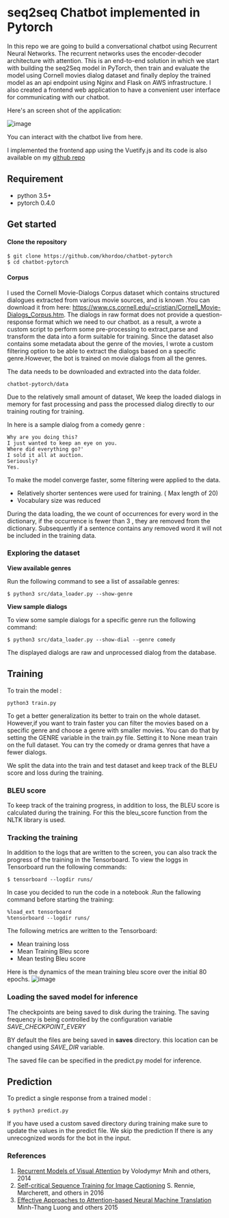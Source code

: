 # seq2seq Chatbot implemented in Pytorch
In this repo we are going to build a conversational chatbot using Recurrent Neural Networks. The recurrent networks uses the encoder-decoder architecture with attention.
This is an end-to-end solution in which we start with building the seq2Seq model in PyTorch, then train and evaluate the model using Cornell movies dialog dataset and finally deploy the trained model as an api endpoint using Nginx and Flask on AWS infrastructure. 
I also created a frontend web application to have a convenient user interface for communicating with our chatbot.

Here's an screen shot of the application:

![image](https://user-images.githubusercontent.com/32692718/80289273-d9aa8b00-86fa-11ea-80c4-68c806369edd.png)

 
You can interact with the chatbot live from here.

I implemented the frontend app using the Vuetify.js and its code is also available on my [github repo](https://github.com/khordoo/chatbot-frontend)

## Requirement
* python 3.5+
* pytorch 0.4.0


## Get started
#### Clone the repository
```
$ git clone https://github.com/khordoo/chatbot-pytorch
$ cd chatbot-pytorch
```
#### Corpus
I used the Cornell Movie-Dialogs Corpus dataset which contains structured dialogues extracted from various movie sources, and is known
.You can download it from here: https://www.cs.cornell.edu/~cristian/Cornell_Movie-Dialogs_Corpus.htm.
The dialogs in raw format does not provide a question-response format which we need to our chatbot. as a result,
 a wrote a custom script to perform some pre-processing to extract,parse and transform the data into a form suitable for training.
 Since the dataset also contains some metadata about the genre of the movies, I wrote a custom filtering option to be able to 
 extract the dialogs based on a specific genre.However, the bot is trained on movie dialogs from all the genres.
 
The data needs to be downloaded and extracted into the data folder.
```
chatbot-pytorch/data
```

Due to the relatively small amount of dataset, 
We keep the loaded dialogs in memory for fast processing and pass the processed dialog directly to our training routing for training. 


In here is a sample dialog from a comedy genre :
```
Why are you doing this?
I just wanted to keep an eye on you. 
Where did everything go?'
I sold it all at auction.
Seriously?
Yes.
```

To make the model converge faster, some filtering were applied to the data. 
- Relatively shorter sentences were used for training. ( Max length of 20) 
- Vocabulary size was reduced

During the data loading, the we count of occurrences for every word
in the dictionary, if the occurrence is fewer than 3 , they are removed from the dictionary. Subsequently 
if a sentence contains any removed word it will not be included in the training data.


### Exploring the dataset
 
**View available genres**

Run the following command to see a list of assailable genres:
```shell script
$ python3 src/data_loader.py --show-genre
``` 

**View sample dialogs**

To view some sample dialogs for a specific genre run the following command:
```shell script
$ python3 src/data_loader.py --show-dial --genre comedy

```
The displayed dialogs are raw and unprocessed dialog from the database.


## Training
To train the model :
```shell script
python3 train.py
```
To get a better generalization its better to train on the whole dataset. However,if you want to train faster you can filter the movies based on a specific genre and choose a genre with smaller movies. 
You can do that by setting the GENRE variable in the train.py file. Setting it to None mean train on the full dataset.
You can try the comedy or drama genres that have a fewer dialogs.


We split the data into the train and test dataset and keep track of the BLEU score and loss during the training. 

### BLEU score
To keep track of the training progress, in addition to loss, the BLEU score is calculated during the training. For this the bleu_score function
from the NLTK library is used.

### Tracking the training
In addition to the logs that are written to the screen, you can also track the progress of the training in the Tensorboard.
To view the loggs in Tensorboard run the following commands:

````shell script
$ tensorboard --logdir runs/
````
In case you decided to run the code in a notebook .Run the fallowing command before starting the training:
```shell script
%load_ext tensorboard
%tensorboard --logdir runs/
````

The following metrics are written to the Tensorboard:
- Mean training loss
- Mean Training Bleu score
- Mean testing Bleu score

Here is the dynamics of the mean training bleu score  over the initial 80 epochs.
![image](https://user-images.githubusercontent.com/32692718/80285109-deae1100-86df-11ea-8d85-d428a6d71cd3.png)

### Loading the saved model for inference

The checkpoints are being saved to disk during the training. The saving frequency 
is being controlled by the configuration variable *SAVE_CHECKPOINT_EVERY*

BY default the files are being saved in **saves** directory. this location can be changed using *SAVE_DIR* variable.

The saved file can be specified in the predict.py model for inference.

## Prediction
To predict a single response from a trained model :
```shell script
$ python3 predict.py
```
If you have used a custom saved directory during training make sure to update the values in the predict file.
We skip the prediction If there is any unrecognized words for the bot in the input.
 

### References
1. [Recurrent Models of Visual Attention](https://arxiv.org/abs/1406.6247) by Volodymyr Mnih and others, 2014 
2. [Self-critical Sequence Training for Image Captioning](https://arxiv.org/abs/1612.00563) S. Rennie, Marcherett, and others in 2016
3. [Effective Approaches to Attention-based Neural Machine Translation](https://arxiv.org/abs/1508.04025) Minh-Thang Luong and others 2015